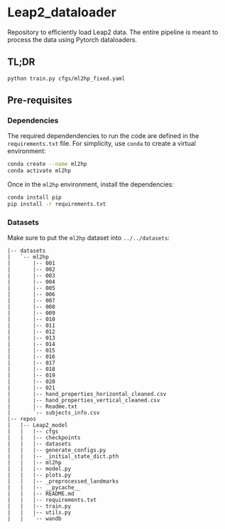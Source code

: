 # Leap2_dataloader
Repository to efficiently load Leap2 data. The entire pipeline is meant to process the data using Pytorch dataloaders.

## TL;DR
`python train.py cfgs/ml2hp_fixed.yaml`

## Pre-requisites

### Dependencies
The required dependendencies to run the code are defined in the `requirements.txt` file. 
For simplicity, use `conda` to create a virtual environment:

```bash
conda create --name ml2hp
conda activate ml2hp
```

Once in the `ml2hp` environment, install the dependencies:

```bash
conda install pip
pip install -r requirements.txt
```

### Datasets

Make sure to put the `ml2hp` dataset into `../../datasets`:

```
|-- datasets
|   `-- ml2hp
|       |-- 001
|       |-- 002
|       |-- 003
|       |-- 004
|       |-- 005
|       |-- 006
|       |-- 007
|       |-- 008
|       |-- 009
|       |-- 010
|       |-- 011
|       |-- 012
|       |-- 013
|       |-- 014
|       |-- 015
|       |-- 016
|       |-- 017
|       |-- 018
|       |-- 019
|       |-- 020
|       |-- 021
|       |-- hand_properties_horizontal_cleaned.csv
|       |-- hand_properties_vertical_cleaned.csv
|       |-- Readme.txt
|       `-- subjects_info.csv
|-- repos
|   |-- Leap2_model
|   |   |-- cfgs
|   |   |-- checkpoints
|   |   |-- datasets
|   |   |-- generate_configs.py
|   |   |-- _initial_state_dict.pth
|   |   |-- ml2hp
|   |   |-- model.py
|   |   |-- plots.py
|   |   |-- _preprocessed_landmarks
|   |   |-- __pycache__
|   |   |-- README.md
|   |   |-- requirements.txt
|   |   |-- train.py
|   |   |-- utils.py
|   |   `-- wandb
```